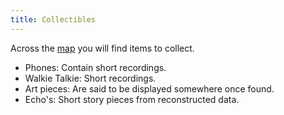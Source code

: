 ```yaml
---
title: Collectibles
---
```


Across the [map](/map.html) you will find items to collect.

- Phones: Contain short recordings.
- Walkie Talkie: Short recordings.
- Art pieces: Are said to be displayed somewhere once found.
- Echo's: Short story pieces from reconstructed data.
